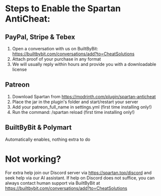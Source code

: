# Steps to Enable the Spartan AntiCheat:

## PayPal, Stripe & Tebex
1. Open a conversation with us on BuiltByBit: https://builtbybit.com/conversations/add?to=CheatSolutions
2. Attach proof of your purchase in any format
3. We will usually reply within hours and provide you with a downloadable license

## Patreon
1. Download Spartan from https://modrinth.com/plugin/spartan-anticheat
2. Place the jar in the plugin's folder and start/restart your server
3. Add your patreon_full_name in settings.yml (first time installing only!)
4. Run the command: /spartan reload (first time installing only!)

## BuiltByBit & Polymart
Automatically enables, nothing extra to do

# Not working?
For extra help join our Discord server via https://spartan.top/discord and seek help via our AI assistant. If help on Discord does not suffice, you can always contact human support via BuiltByBit at https://builtbybit.com/conversations/add?to=CheatSolutions
